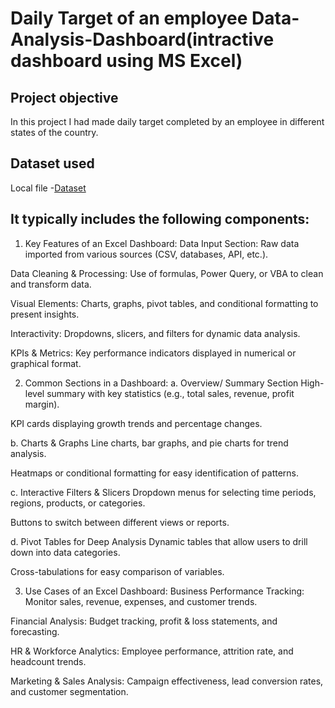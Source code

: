# Daily Target of an employee Data-Analysis-Dashboard(intractive dashboard using MS Excel)
## Project objective
In this project I had made daily target completed by an employee in different states of the country.

## Dataset used
Local file
-<a href = "https://github.com/AdityaSoniiii/Data-Analysis-Dashboard/blob/main/Practice_Dashboard.xlsm">Dataset </a>


## It typically includes the following components:

1. Key Features of an Excel Dashboard:
Data Input Section: Raw data imported from various sources (CSV, databases, API, etc.).

Data Cleaning & Processing: Use of formulas, Power Query, or VBA to clean and transform data.

Visual Elements: Charts, graphs, pivot tables, and conditional formatting to present insights.

Interactivity: Dropdowns, slicers, and filters for dynamic data analysis.

KPIs & Metrics: Key performance indicators displayed in numerical or graphical format.

2. Common Sections in a Dashboard:
a. Overview/ Summary Section
High-level summary with key statistics (e.g., total sales, revenue, profit margin).

KPI cards displaying growth trends and percentage changes.

b. Charts & Graphs
Line charts, bar graphs, and pie charts for trend analysis.

Heatmaps or conditional formatting for easy identification of patterns.

c. Interactive Filters & Slicers
Dropdown menus for selecting time periods, regions, products, or categories.

Buttons to switch between different views or reports.

d. Pivot Tables for Deep Analysis
Dynamic tables that allow users to drill down into data categories.

Cross-tabulations for easy comparison of variables.

3. Use Cases of an Excel Dashboard:
Business Performance Tracking: Monitor sales, revenue, expenses, and customer trends.

Financial Analysis: Budget tracking, profit & loss statements, and forecasting.

HR & Workforce Analytics: Employee performance, attrition rate, and headcount trends.

Marketing & Sales Analysis: Campaign effectiveness, lead conversion rates, and customer segmentation.
